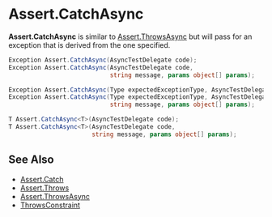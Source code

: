 # Assert.CatchAsync

**Assert.CatchAsync** is similar to [Assert.ThrowsAsync](Assert.ThrowsAsync.md) but will pass for an exception
that is derived from the one specified.

```csharp
Exception Assert.CatchAsync(AsyncTestDelegate code);
Exception Assert.CatchAsync(AsyncTestDelegate code,
                            string message, params object[] params);

Exception Assert.CatchAsync(Type expectedExceptionType, AsyncTestDelegate code);
Exception Assert.CatchAsync(Type expectedExceptionType, AsyncTestDelegate code,
                            string message, params object[] params);

T Assert.CatchAsync<T>(AsyncTestDelegate code);
T Assert.CatchAsync<T>(AsyncTestDelegate code,
                       string message, params object[] params);
```

## See Also

* [Assert.Catch](Assert.Catch.md)
* [Assert.Throws](Assert.Throws.md)
* [Assert.ThrowsAsync](Assert.ThrowsAsync.md)
* [ThrowsConstraint](xref:throwsconstraint)
